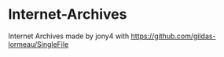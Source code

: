 # Internet-Archives
Internet Archives made by jony4 with https://github.com/gildas-lormeau/SingleFile
